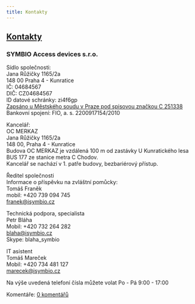 ```yaml
---
title: Kontakty
---
```

## [Kontakty](clanky.php?id=1)

### SYMBIO Access devices s.r.o.

  
Sídlo společnosti:  
Jana Růžičky 1165/2a  
148 00 Praha 4 - Kunratice  
IČ: 04684567  
DIČ: CZ04684567  
ID datové schránky: zi4f6gp  
[Zapsáno u Městského soudu v Praze pod spisovou značkou C 251338](https://or.justice.cz/ias/ui/rejstrik-firma.vysledky?subjektId=920386&typ=UPLNY)  
Bankovní spojení: FIO, a. s. 2200917154/2010  
  
Kancelář:  
OC MERKAZ  
Jana Růžičky 1165/2a  
148 00, Praha 4 - Kunratice  
Budova OC MERKAZ je vzdálená 100 m od zastávky U Kunratického lesa BUS 177 ze stanice metra C Chodov.  
Kancelář se nachází v 1. patře budovy, bezbariérový přístup.  
  
Ředitel společnosti  
Informace o příspěvku na zvláštní pomůcky:  
Tomáš Franěk  
mobil: +420 739 094 745  
[franek@isymbio.cz](mailform.php?mail=franek@isymbio.cz)  
  
Technická podpora, specialista  
Petr Bláha  
Mobil: +420 732 264 282  
[blaha@isymbio.cz](mailform.php?mail=blaha@isymbio.cz)  
Skype: blaha_symbio  
  
IT asistent  
Tomáš Mareček  
Mobil: +420 734 481 127  
[marecek@isymbio.cz](mailform.php?mail=marecek@isymbio.cz)  
  
Na výše uvedená telefoní čísla můžete volat Po - Pá 9:00 - 17:00

  

Komentáře: [0 komentářů](komentare.php?typ2=1&id=1)